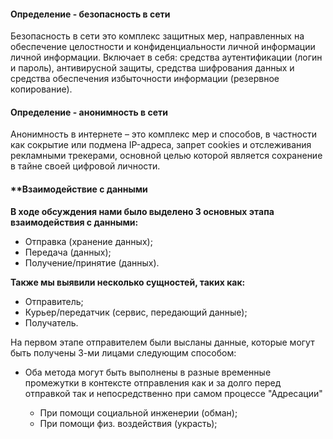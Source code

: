 
#### **Определение - безопасность в сети**

Безопасность в сети это комплекс защитных мер, направленных на обеспечение целостности и конфиденциальности личной информации личной информации. Включает в себя: средства аутентификации (логин и пароль), антивирусной защиты, средства шифрования данных и средства обеспечения избыточности информации (резервное копирование).


#### **Определение - анонимность в сети**

Анонимность в интернете – это комплекс мер и способов, в частности как сокрытие или подмена IP-адреса, запрет cookies и отслеживания рекламными трекерами, основной целью которой является сохранение в тайне своей цифровой личности.


#### **Взаимодействие с данными

**В ходе обсуждения нами было выделено 3 основных этапа взаимодействия с данными:**

- Отправка (хранение данных);
- Передача (данных);
- Получение/принятие (данных).

**Также мы выявили несколько сущностей, таких как:**

- Отправитель;
- Курьер/передатчик (сервис, передающий данные);
- Получатель.

На первом этапе отправителем были высланы данные, которые могут быть получены 3-ми лицами следующим способом: 

- Оба метода могут быть выполнены в разные временные промежутки в контексте отправления как и за долго перед отправкой так и непосредственно при самом процессе "Адресации"

	- При помощи социальной инженерии (обман);
	- При помощи физ. воздействия (украсть);


